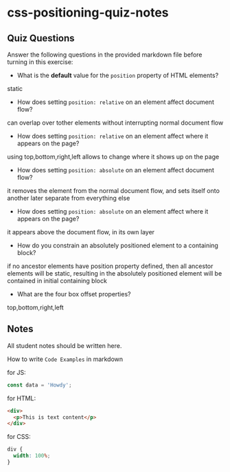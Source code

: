 # css-positioning-quiz-notes

## Quiz Questions

Answer the following questions in the provided markdown file before turning in this exercise:

- What is the **default** value for the `position` property of HTML elements?

static

- How does setting `position: relative` on an element affect document flow?

can overlap over tother elements without interrupting normal document flow

- How does setting `position: relative` on an element affect where it appears on the page?

using top,bottom,right,left allows to change where it shows up on the page

- How does setting `position: absolute` on an element affect document flow?

it removes the element from the normal document flow, and sets itself onto another later separate from everything else

- How does setting `position: absolute` on an element affect where it appears on the page?

it appears above the document flow, in its own layer

- How do you constrain an absolutely positioned element to a containing block?

if no ancestor elements have position property defined, then all ancestor elements will be static, resulting in the absolutely positioned element will be contained in initial containing block

- What are the four box offset properties?

top,bottom,right,left

## Notes

All student notes should be written here.

How to write `Code Examples` in markdown

for JS:

```javascript
const data = 'Howdy';
```

for HTML:

```html
<div>
  <p>This is text content</p>
</div>
```

for CSS:

```css
div {
  width: 100%;
}
```
